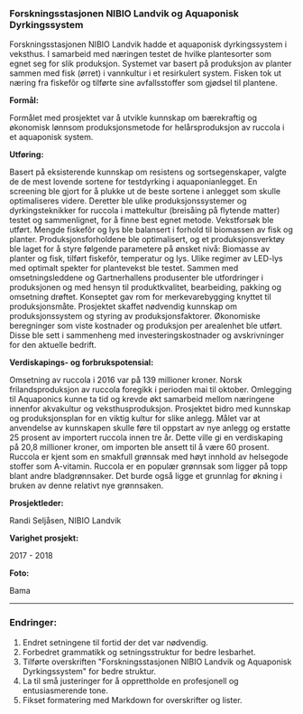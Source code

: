 ### Forskningsstasjonen NIBIO Landvik og Aquaponisk Dyrkingssystem

Forskningsstasjonen NIBIO Landvik hadde et aquaponisk dyrkingssystem i veksthus. I samarbeid med næringen testet de hvilke plantesorter som egnet seg for slik produksjon. Systemet var basert på produksjon av planter sammen med fisk (ørret) i vannkultur i et resirkulert system. Fisken tok ut næring fra fiskefôr og tilførte sine avfallsstoffer som gjødsel til plantene.

**Formål:**

Formålet med prosjektet var å utvikle kunnskap om bærekraftig og økonomisk lønnsom produksjonsmetode for helårsproduksjon av ruccola i et aquaponisk system.

**Utføring:**

Basert på eksisterende kunnskap om resistens og sortsegenskaper, valgte de de mest lovende sortene for testdyrking i aquaponianlegget. En screening ble gjort for å plukke ut de beste sortene i anlegget som skulle optimaliseres videre. Deretter ble ulike produksjonssystemer og dyrkingsteknikker for ruccola i mattekultur (breisåing på flytende matter) testet og sammenlignet, for å finne best egnet metode. Vekstforsøk ble utført. Mengde fiskefôr og lys ble balansert i forhold til biomassen av fisk og planter. Produksjonsforholdene ble optimalisert, og et produksjonsverktøy ble laget for å styre følgende parametere på ønsket nivå: Biomasse av planter og fisk, tilført fiskefôr, temperatur og lys. Ulike regimer av LED-lys med optimalt spekter for plantevekst ble testet. Sammen med omsetningsleddene og Gartnerhallens produsenter ble utfordringer i produksjonen og med hensyn til produktkvalitet, bearbeiding, pakking og omsetning drøftet. Konseptet gav rom for merkevarebygging knyttet til produksjonsmåte. Prosjektet skaffet nødvendig kunnskap om produksjonssystem og styring av produksjonsfaktorer. Økonomiske beregninger som viste kostnader og produksjon per arealenhet ble utført. Disse ble sett i sammenheng med investeringskostnader og avskrivninger for den aktuelle bedrift.

**Verdiskapings- og forbrukspotensial:**

Omsetning av ruccola i 2016 var på 139 millioner kroner. Norsk frilandsproduksjon av ruccola foregikk i perioden mai til oktober. Omlegging til Aquaponics kunne ta tid og krevde økt samarbeid mellom næringene innenfor akvakultur og veksthusproduksjon. Prosjektet bidro med kunnskap og produksjonsplan for en viktig kultur for slike anlegg. Målet var at anvendelse av kunnskapen skulle føre til oppstart av nye anlegg og erstatte 25 prosent av importert ruccola innen tre år. Dette ville gi en verdiskaping på 20,8 millioner kroner, om importen ble ansett til å være 60 prosent. Ruccola er kjent som en smakfull grønnsak med høyt innhold av helsegode stoffer som A-vitamin. Ruccola er en populær grønnsak som ligger på topp blant andre bladgrønnsaker. Det burde også ligge et grunnlag for økning i bruken av denne relativt nye grønnsaken.

**Prosjektleder:**

Randi Seljåsen, NIBIO Landvik

**Varighet prosjekt:**

2017 - 2018

**Foto:**

Bama

---

### Endringer:

1. Endret setningene til fortid der det var nødvendig.
2. Forbedret grammatikk og setningsstruktur for bedre lesbarhet.
3. Tilførte overskriften "Forskningsstasjonen NIBIO Landvik og Aquaponisk Dyrkingssystem" for bedre struktur.
4. La til små justeringer for å opprettholde en profesjonell og entusiasmerende tone.
5. Fikset formatering med Markdown for overskrifter og lister.
